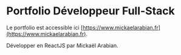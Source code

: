 # Portfolio Développeur Full-Stack

Le portfolio est accessible ici [https://www.mickaelarabian.fr](https://www.mickaelarabian.fr).

Développer en ReactJS par Mickaël Arabian.
